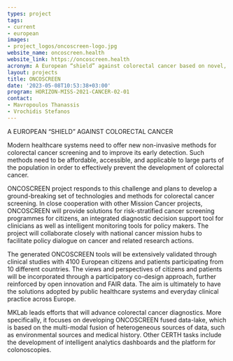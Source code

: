 ```yaml
---
types: project
tags:
- current
- european
images:
- project_logos/oncoscreen-logo.jpg
website_name: oncoscreen.health
website_link: https://oncoscreen.health
acronym: A European “shield” against colorectal cancer based on novel, more precise and affordable risk-based screening methods and viable policy pathways
layout: projects
title: ONCOSCREEN
date: '2023-05-08T10:53:38+03:00'
program: HORIZON-MISS-2021-CANCER-02-01
contact: 
- Mavropoulos Thanassis
- Vrochidis Stefanos
---
```

<p>A EUROPEAN “SHIELD” AGAINST COLORECTAL CANCER</p>
<p>
Modern healthcare systems need to offer new non-invasive methods for colorectal cancer screening and to improve its early detection. Such methods need to be affordable, accessible, and applicable to large parts of the population in order to effectively prevent the development of colorectal cancer.
</p>
<p>
ONCOSCREEN project responds to this challenge and plans to develop a ground-breaking set of technologies and methods for colorectal cancer screening. In close cooperation with other Mission Cancer projects, ONCOSCREEN will provide solutions for risk-stratified cancer screening programmes for citizens, an integrated diagnostic decision support tool for clinicians as well as intelligent monitoring tools for policy makers. The project will collaborate closely with national cancer mission hubs to facilitate policy dialogue on cancer and related research actions.
</p>
<p>
The generated ONCOSCREEN tools will be extensively validated through clinical studies with 4100 European citizens and patients participating from 10 different countries. The views and perspectives of citizens and patients will be incorporated through a participatory co-design approach, further reinforced by open innovation and FAIR data. The aim is ultimately to have the solutions adopted by public healthcare systems and everyday clinical practice across Europe.
</p>
<p>
MKLab leads efforts that will advance colorectal cancer diagnostics. More specifically, it focuses on developing ONCOSCREEN fused data-lake, which is based on the multi-modal fusion of heterogeneous sources of data, such as environmental sources and medical history. Other CERTH tasks include the development of intelligent analytics dashboards and the platform for colonoscopies. 
</p>